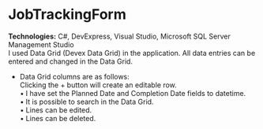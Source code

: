 # JobTrackingForm <br>
<b>Technologies:</b> C#, DevExpress, Visual Studio, Microsoft SQL Server Management Studio <br>
I used Data Grid (Devex Data Grid) in the application. All data entries can be entered and changed in the Data Grid. <br>
- Data Grid columns are as follows: <br>
Clicking the + button will create an editable row. <br>
• I have set the Planned Date and Completion Date fields to datetime. <br>
• It is possible to search in the Data Grid. <br>
• Lines can be edited. <br>
• Lines can be deleted. <br>
